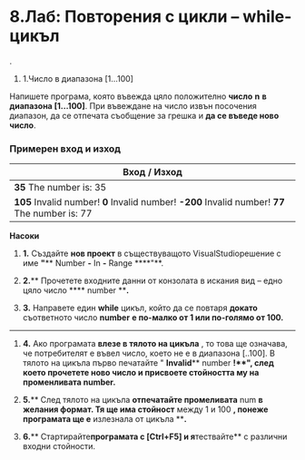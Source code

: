 ﻿# 8.Лаб: Повторения с цикли – while-цикъл

.

1. 1.Число в диапазона [1…100]

Напишете програма, която въвежда цяло положително **число**  **n** **в диапазона [1…100]**. При въвеждане на число извън посочения диапазон, да се отпечата съобщение за грешка и **да се въведе ново число**.

### Примерен вход и изход

| **Вход / Изход** |
| --- |
| **35** The number is: 35 |
| **105** Invalid number! **0** Invalid number! **-200** Invalid number! **77** The number is: 77 |

**Насоки**

1. **1.** Създайте **нов проект** в съществуващото VisualStudioрешение с име **&quot;**** Number ****-**** In ****-**** Range ****&quot;**.
2. **2.**** Прочетете входните данни от конзолата в искания вид – едно цяло число **** number ****.**

1. **3.** Направете един **while** цикъл, който да се повтаря **докато** съответното число **number**  **е по-малко от 1 или по-голямо от 100.**

**       **

1. **4.** Ако програмата **влезе в тялото на цикъла** , то това ще означава, че потребителят е въвел число, което не е в диапазона [..100]. В тялото на цикъла първо печатайте &quot; **Invalid**** number ****!**&quot;, след което **прочетете ново число** и **присвоете стойността му на променливата**  **number****.**

2. **5.**** След тялото на цикъла **отпечатайте промеливата** num **в желания формат. Тя ще има стойност** между 1 и 100 **, понеже програмата ще е** излезнала от цикъла ****.**

1. **6.**** Стартирайте**програмата с [Ctrl+F5] и я**тествайте** с различни входни стойности.



